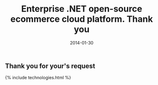 ﻿---
layout: post
title: Enterprise .NET open-source ecommerce cloud platform. Thank you
description: Enterprise .NET open-source ecommerce cloud platform. Thank you
date: 2014-01-30
permalink: /pages/thank-you-community-request-license
tags : 
- thank-you
- commerce
---
<article class="main" role="main">
	<div class="features">
		<div class="responsive">
			<h2>Thank you for your's request</h2>
		</div>
	</div>
	{% include technologies.html %}
</article>